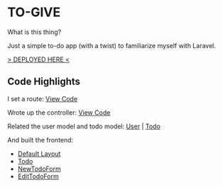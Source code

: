 # TO-GIVE

What is this thing?

Just a simple to-do app (with a twist) to familiarize myself with Laravel.

[> DEPLOYED HERE <](http://167.99.149.57)

## Code Highlights

I set a route: [View Code](routes/web.php)

Wrote up the controller: [View Code](app/Http/Controllers/TodoController.php)

Related the user model and todo model: [User](app/Models/User.php) | [Todo](app/Models/Todo.php)

And built the frontend:
- [Default Layout](resources/js/Layouts/DefaultLayout.jsx)
- [Todo](resources/js/Components/Todo.jsx)
- [NewTodoForm](resources/js/Components/NewTodoForm.jsx)
- [EditTodoForm](resources/js/Components/EditTodoForm.jsx)
